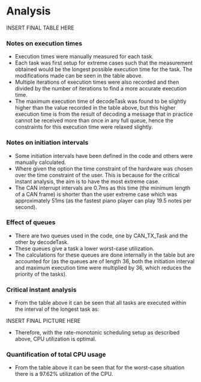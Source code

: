 # Analysis

INSERT FINAL TABLE HERE

### Notes on execution times
-	Execution times were manually measured for each task. 
-	Each task was first setup for extreme cases such that the measurement obtained would be the longest possible execution time for the task. The modifications made can be seen in the table above.
- Multiple iterations of execution times were also recorded and then divided by the number of iterations to find a more accurate execution time.
- The maximum execution time of decodeTask was found to be slightly higher than the value recorded in the table above, but this higher execution time is from the result of decoding a message that in practice cannot be received more than once in any full queue, hence the constraints for this execution time were relaxed slightly.

### Notes on initiation intervals
-	Some initiation intervals have been defined in the code and others were manually calculated.
-	Where given the option the time constraint of the hardware was chosen over the time constraint of the user. This is because for the critical instant analysis, the aim is to have the most extreme case.
-	The CAN interrupt intervals are 0.7ms as this time (the minimum length of a CAN frame) is shorter than the user extreme case which was approximately 51ms (as the fastest piano player can play 19.5 notes per second).

### Effect of queues
-	There are two queues used in the code, one by CAN_TX_Task and the other by decodeTask.
-	These queues give a task a lower worst-case utilization. 
-	The calculations for these queues are done internally in the table but are accounted for (as the queues are of length 36, both the initiation interval and maximum execution time were multiplied by 36, which reduces the priority of the tasks).

### Critical instant analysis
-	From the table above it can be seen that all tasks are executed within the interval of the longest task as:

INSERT FINAL PICTURE HERE
-	Therefore, with the rate-monotonic scheduling setup as described above, CPU utilization is optimal.

### Quantification of total CPU usage
-	From the table above it can be seen that for the worst-case situation there is a 97.62% utilization of the CPU. 
